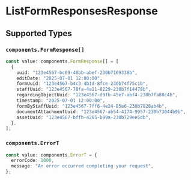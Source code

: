 # ListFormResponsesResponse


## Supported Types

### `components.FormResponse[]`

```typescript
const value: components.FormResponse[] = [
  {
    uuid: "123e4567-bc69-48bb-abef-230b7169338b",
    editDate: "2025-07-01 12:00:00",
    formUuid: "123e4567-b4c3-4b1d-8fce-230b74f75c1b",
    staffUuid: "123e4567-78fa-4a11-8229-230b7f14478b",
    regardingObjectUuid: "123e4567-d9fb-45e7-abf4-230b7fa88c4b",
    timestamp: "2025-07-01 12:00:00",
    formByStaffUuid: "123e4567-7ff6-4e24-85e6-230b7828ab4b",
    documentAttachmentUuid: "123e4567-ab54-4174-9957-230b73044b9b",
    assetUuid: "123e4567-bffb-4265-b99a-230b729ee5db",
  },
];
```

### `components.ErrorT`

```typescript
const value: components.ErrorT = {
  errorCode: 1000,
  message: "An error occurred completing your request",
};
```

